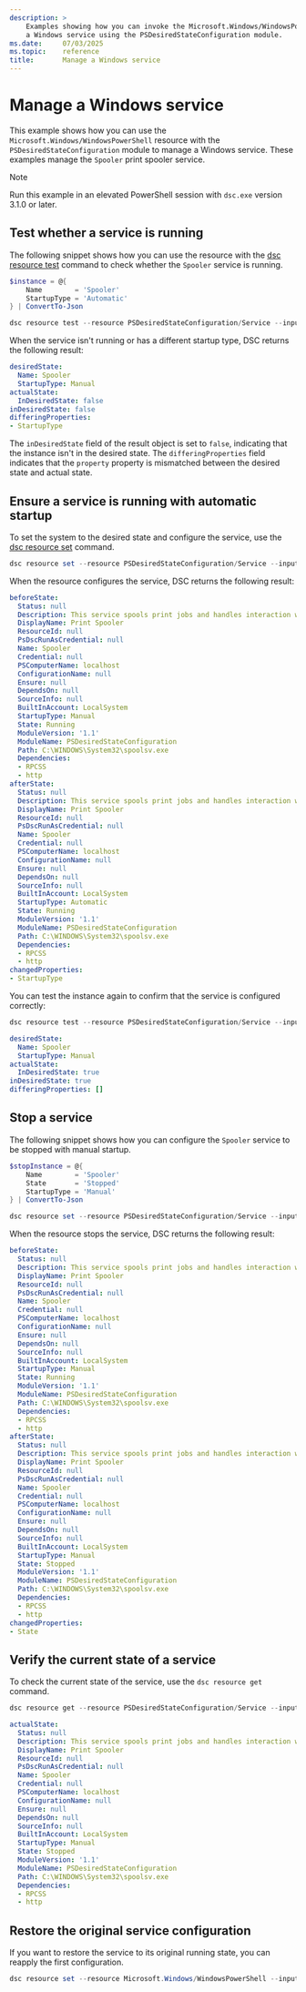 ```yaml
---
description: >
    Examples showing how you can invoke the Microsoft.Windows/WindowsPowerShell with DSC to manage
    a Windows service using the PSDesiredStateConfiguration module.
ms.date:     07/03/2025
ms.topic:    reference
title:       Manage a Windows service
---
```


# Manage a Windows service

This example shows how you can use the `Microsoft.Windows/WindowsPowerShell` resource with the
`PSDesiredStateConfiguration` module to manage a Windows service. These examples manage the
`Spooler` print spooler service.

> [!NOTE]
> Run this example in an elevated PowerShell session with `dsc.exe` version 3.1.0 or later.

## Test whether a service is running

The following snippet shows how you can use the resource with the [dsc resource test][01] command
to check whether the `Spooler` service is running.

```powershell
$instance = @{
    Name        = 'Spooler'
    StartupType = 'Automatic'
} | ConvertTo-Json

dsc resource test --resource PSDesiredStateConfiguration/Service --input $instance
```

When the service isn't running or has a different startup type, DSC returns the following result:

```yaml
desiredState:
  Name: Spooler
  StartupType: Manual
actualState:
  InDesiredState: false
inDesiredState: false
differingProperties:
- StartupType
```

The `inDesiredState` field of the result object is set to `false`, indicating that the instance
isn't in the desired state. The `differingProperties` field indicates that the `property` property
is mismatched between the desired state and actual state.

## Ensure a service is running with automatic startup

To set the system to the desired state and configure the service, use the [dsc resource set][02]
command.

```powershell
dsc resource set --resource PSDesiredStateConfiguration/Service --input $instance
```

When the resource configures the service, DSC returns the following result:

```yaml
beforeState:
  Status: null
  Description: This service spools print jobs and handles interaction with the printer.  If you turn off this service, you won't be able to print or see your printers.
  DisplayName: Print Spooler
  ResourceId: null
  PsDscRunAsCredential: null
  Name: Spooler
  Credential: null
  PSComputerName: localhost
  ConfigurationName: null
  Ensure: null
  DependsOn: null
  SourceInfo: null
  BuiltInAccount: LocalSystem
  StartupType: Manual
  State: Running
  ModuleVersion: '1.1'
  ModuleName: PSDesiredStateConfiguration
  Path: C:\WINDOWS\System32\spoolsv.exe
  Dependencies:
  - RPCSS
  - http
afterState:
  Status: null
  Description: This service spools print jobs and handles interaction with the printer.  If you turn off this service, you won't be able to print or see your printers.
  DisplayName: Print Spooler
  ResourceId: null
  PsDscRunAsCredential: null
  Name: Spooler
  Credential: null
  PSComputerName: localhost
  ConfigurationName: null
  Ensure: null
  DependsOn: null
  SourceInfo: null
  BuiltInAccount: LocalSystem
  StartupType: Automatic
  State: Running
  ModuleVersion: '1.1'
  ModuleName: PSDesiredStateConfiguration
  Path: C:\WINDOWS\System32\spoolsv.exe
  Dependencies:
  - RPCSS
  - http
changedProperties:
- StartupType
```

You can test the instance again to confirm that the service is configured correctly:

```powershell
dsc resource test --resource PSDesiredStateConfiguration/Service --input $instance
```

```yaml
desiredState:
  Name: Spooler
  StartupType: Manual
actualState:
  InDesiredState: true
inDesiredState: true
differingProperties: []
```

## Stop a service

The following snippet shows how you can configure the `Spooler` service to be stopped with manual
startup.

```powershell
$stopInstance = @{
    Name        = 'Spooler'
    State       = 'Stopped'
    StartupType = 'Manual'
} | ConvertTo-Json

dsc resource set --resource PSDesiredStateConfiguration/Service --input $stopInstance
```

When the resource stops the service, DSC returns the following result:

```yaml
beforeState:
  Status: null
  Description: This service spools print jobs and handles interaction with the printer.  If you turn off this service, you won't be able to print or see your printers.
  DisplayName: Print Spooler
  ResourceId: null
  PsDscRunAsCredential: null
  Name: Spooler
  Credential: null
  PSComputerName: localhost
  ConfigurationName: null
  Ensure: null
  DependsOn: null
  SourceInfo: null
  BuiltInAccount: LocalSystem
  StartupType: Manual
  State: Running
  ModuleVersion: '1.1'
  ModuleName: PSDesiredStateConfiguration
  Path: C:\WINDOWS\System32\spoolsv.exe
  Dependencies:
  - RPCSS
  - http
afterState:
  Status: null
  Description: This service spools print jobs and handles interaction with the printer.  If you turn off this service, you won't be able to print or see your printers.
  DisplayName: Print Spooler
  ResourceId: null
  PsDscRunAsCredential: null
  Name: Spooler
  Credential: null
  PSComputerName: localhost
  ConfigurationName: null
  Ensure: null
  DependsOn: null
  SourceInfo: null
  BuiltInAccount: LocalSystem
  StartupType: Manual
  State: Stopped
  ModuleVersion: '1.1'
  ModuleName: PSDesiredStateConfiguration
  Path: C:\WINDOWS\System32\spoolsv.exe
  Dependencies:
  - RPCSS
  - http
changedProperties:
- State
```

## Verify the current state of a service

To check the current state of the service, use the `dsc resource get` command.

```powershell
dsc resource get --resource PSDesiredStateConfiguration/Service --input $instance
```

```yaml
actualState:
  Status: null
  Description: This service spools print jobs and handles interaction with the printer.  If you turn off this service, you won't be able to print or see your printers.
  DisplayName: Print Spooler
  ResourceId: null
  PsDscRunAsCredential: null
  Name: Spooler
  Credential: null
  PSComputerName: localhost
  ConfigurationName: null
  Ensure: null
  DependsOn: null
  SourceInfo: null
  BuiltInAccount: LocalSystem
  StartupType: Manual
  State: Stopped
  ModuleVersion: '1.1'
  ModuleName: PSDesiredStateConfiguration
  Path: C:\WINDOWS\System32\spoolsv.exe
  Dependencies:
  - RPCSS
  - http
```

## Restore the original service configuration

If you want to restore the service to its original running state, you can reapply the first
configuration.

```powershell
dsc resource set --resource Microsoft.Windows/WindowsPowerShell --input $instance
```

<!-- Link reference definitions -->
[01]: ../../../../../cli/resource/test.md
[02]: ../../../../../cli/resource/set.md
